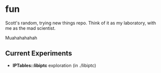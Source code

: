 fun
===

Scott's random, trying new things repo. Think of it as my laboratory, with me as the mad scientist.

Muahahahahah

Current Experiments
-------------------

* __IPTables::libiptc__ exploration (in ./libiptc)
